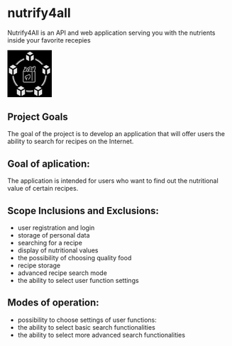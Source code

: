 # nutrify4all
Nutrify4All is an API and web application serving you with the nutrients inside your favorite recepies

<img src="/res/img/icon_nutrify4all.png" width="100"></img>

## Project Goals
The goal of the project is to develop an application that will offer users the ability to search for recipes on the Internet.

## Goal of aplication: 
The application is intended for users who want to find out the nutritional value of certain recipes.

## Scope Inclusions and Exclusions:
- user registration and login
- storage of personal data
- searching for a recipe
- display of nutritional values 
- the possibility of choosing quality food
- recipe storage
- advanced recipe search mode
- the ability to select user function settings

## Modes of operation:
- possibility to choose settings of user functions:
- the ability to select basic search functionalities
- the ability to select more advanced search functionalities


